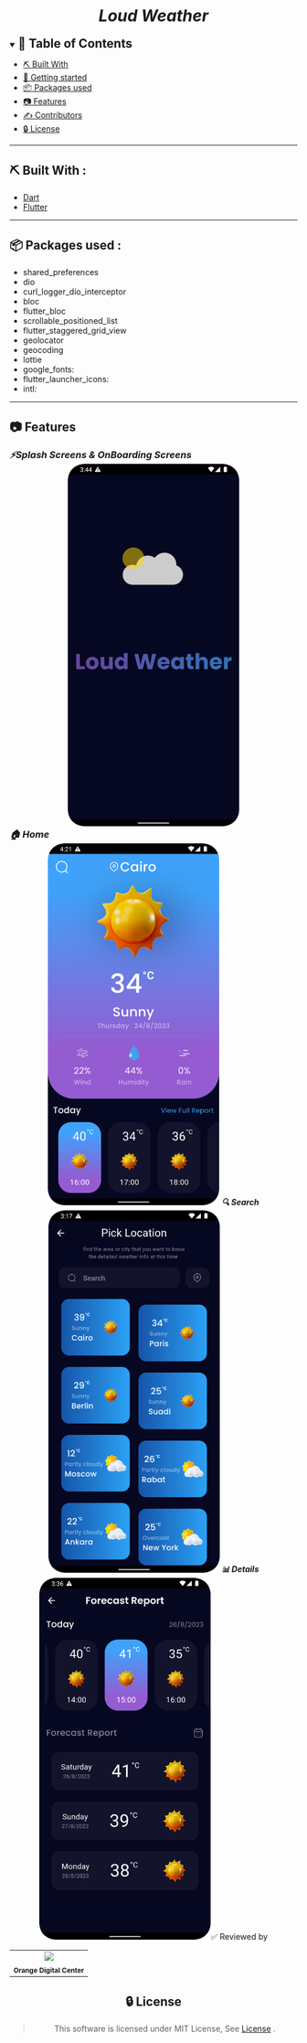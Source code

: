 <div align="center">
    <h1 align='center'><i>Loud Weather</i></h1>
</div>


<details open="open">
<summary>
<h2 style="display:inline">📝 Table of Contents</h2>
</summary>



- [⛏️ Built With](#built-with)
- [🏁 Getting started](#getting-started)
- [📦 Packages used](#packages-used)
- [📷 Features](#features)
- [✍️ Contributors](#contributors)
- [🔒 License](#license)
</details>
<hr>
<h2 href="#built-with">⛏️ Built With : </h2>
 <ul>
    <li><a href="https://dart.dev/">Dart</a></li>
    <li><a href="https://flutter.dev/">Flutter</a></li>
 </ul>
<hr>




<h2 href="#packages-used">📦 Packages used : </h2>
 <ul>
  <li>shared_preferences</li>
  <li>dio</li>
  <li>curl_logger_dio_interceptor</li>
  <li>bloc</li>
  <li>flutter_bloc</li>
  <li>scrollable_positioned_list</li>
  <li>flutter_staggered_grid_view</li>
  <li>geolocator</li>
  <li>geocoding</li>
  <li>lottie</li>
  <li>google_fonts:</li>
  <li>flutter_launcher_icons:</li>
  <li>intl: </li>
 </ul>
<hr>


## 📷 Features

<summary>
<h3 style="display:inline">
<strong><em>⚡️Splash Screens & OnBoarding Screens</em></strong></h3>
</summary>
<div align="center">
   <img src="./screenshots/splash_screen.png" width=300px>
</div>


<summary>
<h3 style="display:inline">
<strong><em>🏠 Home</em></strong></h3>
</summary>
<div align="center">
   <img src="./screenshots/home_screen.png" width="300px>
</div>

<summary>
<h3 style="display:inline">
<strong><em>🔍 Search </em></strong></h3>
</summary>
<div align="center">
   <img src="./screenshots/search_screen.png" width="300px>
</div>

<summary>
<h3 style="display:inline">
<strong><em>📊 Details </em></strong></h3>
</summary>
<div align="center">
   <img src="./screenshots/details_screen.png" width="300px>
</div>

<h2 href="#Contributors">✅️ Reviewed by</h2>
<table>
<tr>

<td align="center">
<img src="https://avatars.githubusercontent.com/u/98835626?v=4" width="150px;" /><br /><sub><b>Orange Digital Center</b></sub></a><br />
</td>

</tr>
</table>


## 🔒 License <a name = "license"></a>

> This software is licensed under MIT License, See [License](https://github.com/CMP24-SWE-TEAM3/Backend/blob/main/LICENSE) .


